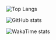 ![Top Langs](https://github-readme-stats.vercel.app/api/top-langs/?username=kyrylo-tech&layout=donut)

![GitHub stats](https://github-readme-stats.vercel.app/api?username=kyrylo-tech&show=reviews,discussions_started,discussions_answered,prs_merged,prs_merged_percentage&show_icons=true)

![WakaTime stats](https://github-readme-stats.vercel.app/api/wakatime?username=@kyrylo_tech)

